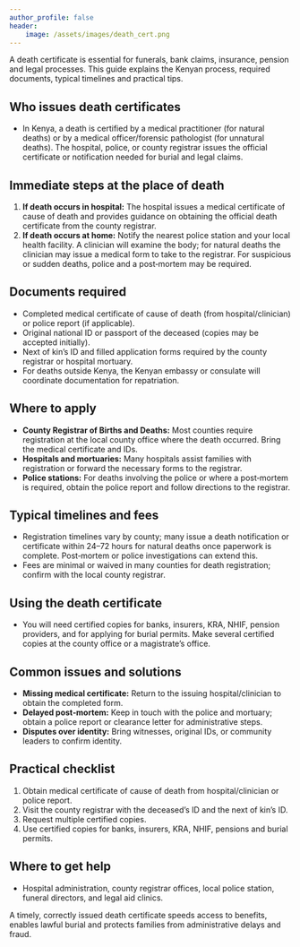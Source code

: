 ```yaml
---
author_profile: false
header:
    image: /assets/images/death_cert.png
---
```


A death certificate is essential for funerals, bank claims, insurance, pension and legal processes. This guide explains the Kenyan process, required documents, typical timelines and practical tips.

## Who issues death certificates
- In Kenya, a death is certified by a medical practitioner (for natural deaths) or by a medical officer/forensic pathologist (for unnatural deaths). The hospital, police, or county registrar issues the official certificate or notification needed for burial and legal claims.

## Immediate steps at the place of death
1. **If death occurs in hospital:** The hospital issues a medical certificate of cause of death and provides guidance on obtaining the official death certificate from the county registrar.  
2. **If death occurs at home:** Notify the nearest police station and your local health facility. A clinician will examine the body; for natural deaths the clinician may issue a medical form to take to the registrar. For suspicious or sudden deaths, police and a post‑mortem may be required.

## Documents required
- Completed medical certificate of cause of death (from hospital/clinician) or police report (if applicable).  
- Original national ID or passport of the deceased (copies may be accepted initially).  
- Next of kin’s ID and filled application forms required by the county registrar or hospital mortuary.  
- For deaths outside Kenya, the Kenyan embassy or consulate will coordinate documentation for repatriation.

## Where to apply
- **County Registrar of Births and Deaths:** Most counties require registration at the local county office where the death occurred. Bring the medical certificate and IDs.  
- **Hospitals and mortuaries:** Many hospitals assist families with registration or forward the necessary forms to the registrar.  
- **Police stations:** For deaths involving the police or where a post‑mortem is required, obtain the police report and follow directions to the registrar.

## Typical timelines and fees
- Registration timelines vary by county; many issue a death notification or certificate within 24–72 hours for natural deaths once paperwork is complete. Post‑mortem or police investigations can extend this.  
- Fees are minimal or waived in many counties for death registration; confirm with the local county registrar.

## Using the death certificate
- You will need certified copies for banks, insurers, KRA, NHIF, pension providers, and for applying for burial permits. Make several certified copies at the county office or a magistrate’s office.

## Common issues and solutions
- **Missing medical certificate:** Return to the issuing hospital/clinician to obtain the completed form.  
- **Delayed post‑mortem:** Keep in touch with the police and mortuary; obtain a police report or clearance letter for administrative steps.  
- **Disputes over identity:** Bring witnesses, original IDs, or community leaders to confirm identity.

## Practical checklist
1. Obtain medical certificate of cause of death from hospital/clinician or police report.  
2. Visit the county registrar with the deceased’s ID and the next of kin’s ID.  
3. Request multiple certified copies.  
4. Use certified copies for banks, insurers, KRA, NHIF, pensions and burial permits.

## Where to get help
- Hospital administration, county registrar offices, local police station, funeral directors, and legal aid clinics.

A timely, correctly issued death certificate speeds access to benefits, enables lawful burial and protects families from administrative delays and fraud.
